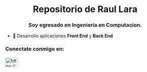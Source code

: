 <h1 align="center">Repositorio de Raul Lara</h1>
<h3 align="center">Soy egresado en Ingenieria en Computacion.</h3>

- 📄 Desarrollo aplicaciones **Front End** y **Back End**


<h3 align="left">Conectate conmigo en:</h3>
<p align="left">
<a href="https://www.linkedin.com/in/raul-lara-hernandez/" target="blank"><img align="center" src="https://raw.githubusercontent.com/rahuldkjain/github-profile-readme-generator/master/src/images/icons/Social/linked-in-alt.svg" alt="https://www.linkedin.com/in/raul-lara-hernandez/" height="30" width="40" /></a>
